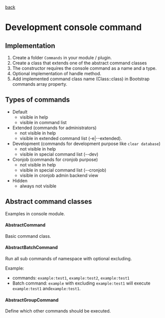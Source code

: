 [back](../index.md)

# Development console command

## Implementation
1. Create a folder `Commands` in your module / plugin.
2. Create a class that extends one of the abstract command classes
3. The constructor requires the console command as a name and a type.
4. Optional implementation of handle method.
5. Add implemented command class name (Class::class) in Bootstrap commands array property.

## Types of commands
* Default
  * visible in help
  * visible in command list
* Extended (commands for administrators)
  * not visible in help
  * visible in extended command list (-e|--extended).
* Development (commands for development purpose like `clear database`)
  * not visible in help
  * visible in special command list (--dev)
* Cronjob (commands for cronjob purpose)
  * not visible in help
  * visible in special command list (--cronjob)
  * visible in cronjob admin backend view
* Hidden
  * always not visible

## Abstract command classes

Examples in console module.

#### AbstractCommand
Basic command class.

#### AbstractBatchCommand

Run all sub commands of namespace with optional excluding.

Example:
* commands: `example:test1`, `example:test2`, `example:test1`
* Batch command: `example` with excluding `example:test1` will execute `example:test1` and`example:test1`.

#### AbstractGroupCommand
Define which other commands should be executed.
